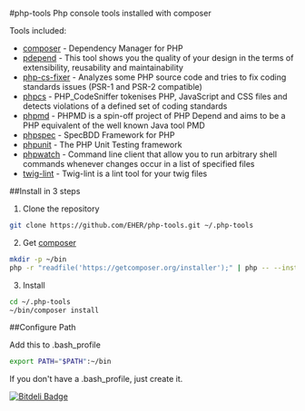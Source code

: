 #php-tools
Php console tools installed with composer

Tools included:
- [composer] - Dependency Manager for PHP
- [pdepend] - This tool shows you the quality of your design in the terms of extensibility, reusability and maintainability
- [php-cs-fixer] - Analyzes some PHP source code and tries to fix coding standards issues (PSR-1 and PSR-2 compatible)
- [phpcs] - PHP_CodeSniffer tokenises PHP, JavaScript and CSS files and detects violations of a defined set of coding standards
- [phpmd] - PHPMD is a spin-off project of PHP Depend and aims to be a PHP equivalent of the well known Java tool PMD
- [phpspec] - SpecBDD Framework for PHP
- [phpunit] - The PHP Unit Testing framework
- [phpwatch] - Command line client that allow you to run arbitrary shell commands whenever changes occur in a list of specified files
- [twig-lint] - Twig-lint is a lint tool for your twig files

##Install in 3 steps

1. Clone the repository
  ```bash
  git clone https://github.com/EHER/php-tools.git ~/.php-tools
  ```

2. Get [composer]
  ```bash
  mkdir -p ~/bin
  php -r "readfile('https://getcomposer.org/installer');" | php -- --install-dir=bin --filename=composer -f
  ```

3. Install
  ```bash
  cd ~/.php-tools
  ~/bin/composer install
  ```

##Configure Path

Add this to .bash_profile
```bash
export PATH="$PATH":~/bin
```
If you don't have a .bash_profile, just create it.

[composer]: http://getcomposer.org/
[pdepend]: https://github.com/pdepend/pdepend
[php-cs-fixer]: https://github.com/fabpot/php-cs-fixer
[phpcs]: https://github.com/squizlabs/PHP_CodeSniffer
[phpmd]: https://github.com/phpmd/phpmd
[phpspec]: https://github.com/phpspec/phpspec
[phpunit]: https://github.com/sebastianbergmann/phpunit
[phpwatch]: https://github.com/EHER/phpwatch
[twig-lint]: https://github.com/asm89/twig-lint

[![Bitdeli Badge](https://d2weczhvl823v0.cloudfront.net/EHER/php-tools/trend.png)](https://bitdeli.com/free "Bitdeli Badge")
